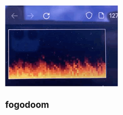![Demonstração GIF](https://github.com/dscsouza/fogodoom/blob/e44430b0f8a3dff05a114de40471d5cc2e20c0a1/GIF-2022-06-09-11-37-05.gif)
# fogodoom
